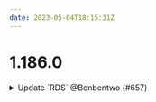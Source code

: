```yaml
---
date: 2023-05-04T18:15:31Z
---
```


# 1.186.0

<details>
  <summary>Update `RDS` @Benbentwo (#657)</summary>

### what
* Update RDS Modules
* Allow disabling Monitoring Role

### why
* Monitoring not always needed
* Context.tf Updates in modules




</details>